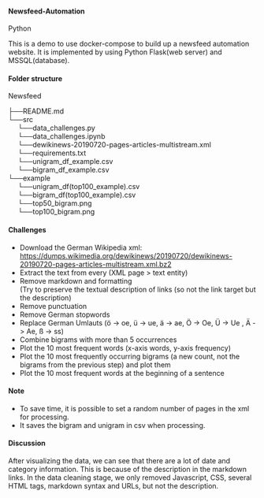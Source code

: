 #### Newsfeed-Automation

Python


This is a demo to use docker-compose to build up a newsfeed automation website. It is implemented by using Python Flask(web server) and MSSQL(database).
#### Folder structure
Newsfeed<br/>

├──README.md<br/>
└──src<br/>
&nbsp;&nbsp;&nbsp;&nbsp;&nbsp;└──data_challenges.py<br/>
&nbsp;&nbsp;&nbsp;&nbsp;&nbsp;└──data_challenges.ipynb<br/>
&nbsp;&nbsp;&nbsp;&nbsp;&nbsp;└──dewikinews-20190720-pages-articles-multistream.xml<br/>
&nbsp;&nbsp;&nbsp;&nbsp;&nbsp;└──requirements.txt<br/>
&nbsp;&nbsp;&nbsp;&nbsp;&nbsp;└──unigram_df_example.csv<br/>
&nbsp;&nbsp;&nbsp;&nbsp;&nbsp;└──bigram_df_example.csv<br/>
└──example<br/>
&nbsp;&nbsp;&nbsp;&nbsp;&nbsp;└──unigram_df(top100_example).csv<br/>
&nbsp;&nbsp;&nbsp;&nbsp;&nbsp;└──bigram_df(top100_example).csv<br/>
&nbsp;&nbsp;&nbsp;&nbsp;&nbsp;└──top50_bigram.png<br/>
&nbsp;&nbsp;&nbsp;&nbsp;&nbsp;└──top100_bigram.png<br/>


#### Challenges
* Download the German Wikipedia xml: https://dumps.wikimedia.org/dewikinews/20190720/dewikinews-20190720-pages-articles-multistream.xml.bz2
* Extract the text from every (XML page > text entity)          
* Remove markdown and formatting <br/> (Try to preserve the textual description of links (so not the link target but the description)     
* Remove punctuation
* Remove German stopwords
* Replace German Umlauts (ö -> oe, ü -> ue, ä -> ae, Ö -> Oe, Ü -> Ue , Ä -> Ae, ß -> ss)
* Combine bigrams with more than 5 occurrences
* Plot the 10 most frequent words (x-axis words, y-axis frequency)
* Plot the 10 most frequently occurring bigrams (a new count, not the bigrams from the previous step) and plot them
* Plot the 10 most frequent words at the beginning of a sentence

#### Note
* To save time, it is possible to set a random number of pages in the xml for processing.
* It saves the bigram and unigram in csv when processing.


#### Discussion
After visualizing the data, we can see that there are a lot of date and category information. This is because of the description in the markdown links. In the data cleaning stage, we only removed Javascript, CSS, several HTML tags, markdown syntax and URLs, but not the description.


